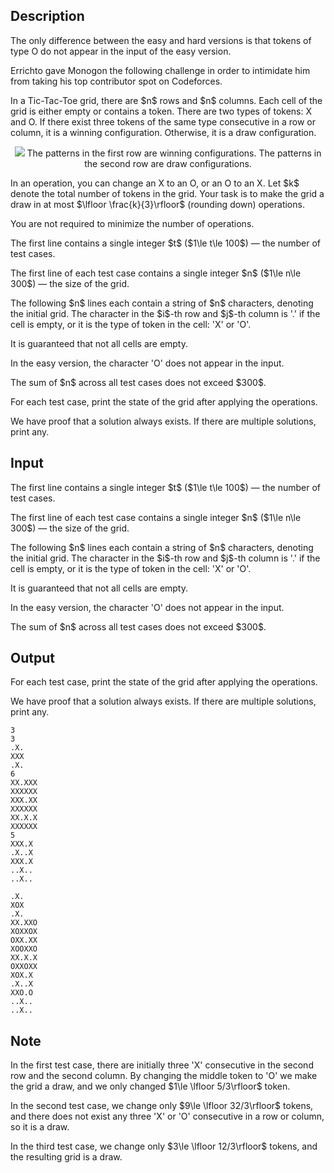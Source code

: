 ## Description

<div><p><span class="tex-font-style-bf">The only difference between the easy and hard versions is that tokens of type <span class="tex-font-style-tt">O</span> do not appear in the input of the easy version.</span></p><p><span class="tex-font-style-it">Errichto gave Monogon the following challenge in order to intimidate him from taking his top contributor spot on Codeforces.</span></p><p>In a Tic-Tac-Toe grid, there are $n$ rows and $n$ columns. Each cell of the grid is either empty or contains a token. There are two types of tokens: <span class="tex-font-style-tt">X</span> and <span class="tex-font-style-tt">O</span>. If there exist three tokens of the same type consecutive in a row or column, it is a winning configuration. Otherwise, it is a draw configuration.</p><center> <img class="tex-graphics" src="file://hR8YthY2.png" style="max-width: 100.0%;max-height: 100.0%;"> The patterns in the first row are winning configurations. The patterns in the second row are draw configurations. </center><p>In an operation, you can change an <span class="tex-font-style-tt">X</span> to an <span class="tex-font-style-tt">O</span>, or an <span class="tex-font-style-tt">O</span> to an <span class="tex-font-style-tt">X</span>. Let $k$ denote the total number of tokens in the grid. Your task is to make the grid a <span class="tex-font-style-bf">draw</span> in at most $\lfloor \frac{k}{3}\rfloor$ (rounding down) operations.</p><p>You are <span class="tex-font-style-bf">not required</span> to minimize the number of operations.</p></div><div class="input-specification"><p>The first line contains a single integer $t$ ($1\le t\le 100$) — the number of test cases.</p><p>The first line of each test case contains a single integer $n$ ($1\le n\le 300$) — the size of the grid.</p><p>The following $n$ lines each contain a string of $n$ characters, denoting the initial grid. The character in the $i$-th row and $j$-th column is '<span class="tex-font-style-tt">.</span>' if the cell is empty, or it is the type of token in the cell: '<span class="tex-font-style-tt">X</span>' or '<span class="tex-font-style-tt">O</span>'.</p><p>It is guaranteed that not all cells are empty.</p><p>In the easy version, the character '<span class="tex-font-style-tt">O</span>' does not appear in the input.</p><p>The sum of $n$ across all test cases does not exceed $300$.</p></div><div class="output-specification"><p>For each test case, print the state of the grid after applying the operations.</p><p>We have proof that a solution always exists. If there are multiple solutions, print any.</p></div>

## Input

<p>The first line contains a single integer $t$ ($1\le t\le 100$) — the number of test cases.</p><p>The first line of each test case contains a single integer $n$ ($1\le n\le 300$) — the size of the grid.</p><p>The following $n$ lines each contain a string of $n$ characters, denoting the initial grid. The character in the $i$-th row and $j$-th column is '<span class="tex-font-style-tt">.</span>' if the cell is empty, or it is the type of token in the cell: '<span class="tex-font-style-tt">X</span>' or '<span class="tex-font-style-tt">O</span>'.</p><p>It is guaranteed that not all cells are empty.</p><p>In the easy version, the character '<span class="tex-font-style-tt">O</span>' does not appear in the input.</p><p>The sum of $n$ across all test cases does not exceed $300$.</p>

## Output

<p>For each test case, print the state of the grid after applying the operations.</p><p>We have proof that a solution always exists. If there are multiple solutions, print any.</p>





```input1
3
3
.X.
XXX
.X.
6
XX.XXX
XXXXXX
XXX.XX
XXXXXX
XX.X.X
XXXXXX
5
XXX.X
.X..X
XXX.X
..X..
..X..
```




```output1
.X.
XOX
.X.
XX.XXO
XOXXOX
OXX.XX
XOOXXO
XX.X.X
OXXOXX
XOX.X
.X..X
XXO.O
..X..
..X..
```



## Note

<p>In the first test case, there are initially three '<span class="tex-font-style-tt">X</span>' consecutive in the second row and the second column. By changing the middle token to '<span class="tex-font-style-tt">O</span>' we make the grid a draw, and we only changed $1\le \lfloor 5/3\rfloor$ token.</p><p>In the second test case, we change only $9\le \lfloor 32/3\rfloor$ tokens, and there does not exist any three '<span class="tex-font-style-tt">X</span>' or '<span class="tex-font-style-tt">O</span>' consecutive in a row or column, so it is a draw.</p><p>In the third test case, we change only $3\le \lfloor 12/3\rfloor$ tokens, and the resulting grid is a draw.</p>
